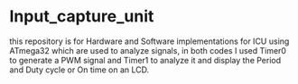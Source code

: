 # Input_capture_unit
this repository is for Hardware and Software implementations for ICU using ATmega32
which are used to analyze signals, in both codes I used Timer0 to generate a PWM 
signal and Timer1 to analyze it and display the Period and Duty cycle or On time on an LCD.